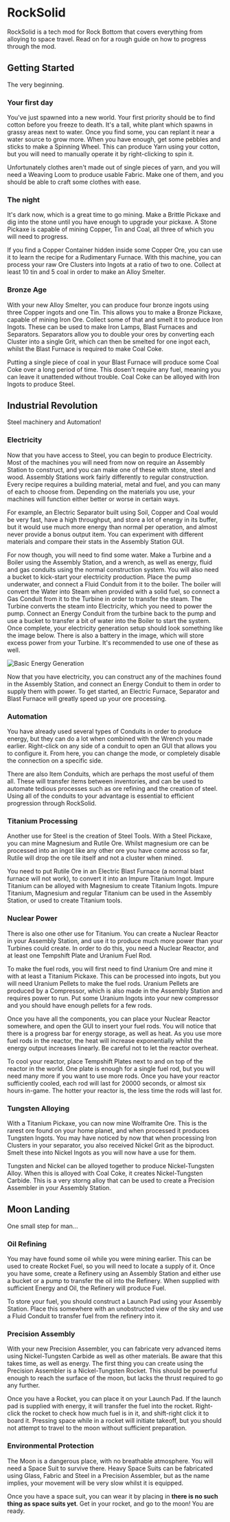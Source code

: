 # RockSolid
RockSolid is a tech mod for Rock Bottom that covers everything from alloying to space travel. Read on for a rough guide on how to progress through the mod.

## Getting Started
The very beginning.

### Your first day
You've just spawned into a new world. Your first priority should be to find cotton before you freeze to death. It's a tall, white plant which spawns in grassy areas next to water. Once you find some, you can replant it near a water source to grow more. When you have enough, get some pebbles and sticks to make a Spinning Wheel. This can produce Yarn using your cotton, but you will need to manually operate it by right-clicking to spin it.

Unfortunately clothes aren't made out of single pieces of yarn, and you will need a Weaving Loom to produce usable Fabric. Make one of them, and you should be able to craft some clothes with ease.

### The night
It's dark now, which is a great time to go mining. Make a Brittle Pickaxe and dig into the stone until you have enough to upgrade your pickaxe. A Stone Pickaxe is capable of mining Copper, Tin and Coal, all three of which you will need to progress.

If you find a Copper Container hidden inside some Copper Ore, you can use it to learn the recipe for a Rudimentary Furnace. With this machine, you can process your raw Ore Clusters into Ingots at a ratio of two to one. Collect at least 10 tin and 5 coal in order to make an Alloy Smelter.

### Bronze Age
With your new Alloy Smelter, you can produce four bronze ingots using three Copper ingots and one Tin. This allows you to make a Bronze Pickaxe, capable of mining Iron Ore. Collect some of that and smelt it to produce Iron Ingots. These can be used to make Iron Lamps, Blast Furnaces and Separators. Separators allow you to double your ores by converting each Cluster into a single Grit, which can then be smelted for one ingot each, whilst the Blast Furnace is required to make Coal Coke.

Putting a single piece of coal in your Blast Furnace will produce some Coal Coke over a long period of time. This dosen't require any fuel, meaning you can leave it unattended without trouble. Coal Coke can be alloyed with Iron Ingots to produce Steel.

## Industrial Revolution
Steel machinery and Automation!

### Electricity
Now that you have access to Steel, you can begin to produce Electricity. Most of the machines you will need from now on require an Assembly Station to construct, and you can make one of these with stone, steel and wood. Assembly Stations work fairly differently to regular construction. Every recipe requires a building material, metal and fuel, and you can many of each to choose from. Depending on the materials you use, your machines will function either better or worse in certain ways.

For example, an Electric Separator built using Soil, Copper and Coal would be very fast, have a high throughput, and store a lot of energy in its buffer, but it would use much more energy than normal per operation, and almost never provide a bonus output item. You can experiment with different materials and compare their stats in the Assembly Station GUI.

For now though, you will need to find some water. Make a Turbine and a Boiler using the Assembly Station, and a wrench, as well as energy, fluid and gas conduits using the normal construction system. You will also need a bucket to kick-start your electricity production. Place the pump underwater, and connect a Fluid Conduit from it to the boiler. The boiler will convert the Water into Steam when provided with a solid fuel, so connect a Gas Conduit from it to the Turbine in order to transfer the steam. The Turbine converts the steam into Electricity, which you need to power the pump. Connect an Energy Conduit from the turbine back to the pump and use a bucket to transfer a bit of water into the Boiler to start the system. Once complete, your electricity generation setup should look something like the image below. There is also a battery in the image, which will store excess power from your Turbine. It's recommended to use one of these as well.

![Basic Energy Generation](https://i.imgur.com/kPLnsUD.png)

Now that you have electricity, you can construct any of the machines found in the Assembly Station, and connect an Energy Conduit to them in order to supply them with power. To get started, an Electric Furnace, Separator and Blast Furnace will greatly speed up your ore processing.

### Automation
You have already used several types of Conduits in order to produce energy, but they can do a lot when combined with the Wrench you made earlier. Right-click on any side of a conduit to open an GUI that allows you to configure it. From here, you can change the mode, or completely disable the connection on a specific side. 

There are also Item Conduits, which are perhaps the most useful of them all. These will transfer items between inventories, and can be used to automate tedious processes such as ore refining and the creation of steel. Using all of the conduits to your advantage is essential to efficient progression through RockSolid.

### Titanium Processing
Another use for Steel is the creation of Steel Tools. With a Steel Pickaxe, you can mine Magnesium and Rutile Ore. Whilst magnesium ore can be processed into an ingot like any other ore you have come across so far,  Rutile will drop the ore tile itself and not a cluster when mined. 

You need to put Rutile Ore in an Electric Blast Furnace (a normal blast furnace will not work), to convert it into an Impure Titanium Ingot. Impure Titanium can be alloyed with Magnesium to create Titanium Ingots. Impure Titanium, Magnesium and regular Titanium can be used in the Assembly Station, or used to create Titanium tools.

### Nuclear Power
There is also one other use for Titanium. You can create a Nuclear Reactor in your Assembly Station, and use it to produce much more power than your Turbines could create. In order to do this, you need a Nuclear Reactor, and at least one Tempshift Plate and Uranium Fuel Rod.

To make the fuel rods, you will first need to find Uranium Ore and mine it with at least a Titanium Pickaxe. This can be processed into ingots, but you will need Uranium Pellets to make the fuel rods. Uranium Pellets are produced by a Compressor, which is also made in the Assembly Station and requires power to run. Put some Uranium Ingots into your new compressor and you should have enough pellets for a few rods.

Once you have all the components, you can place your Nuclear Reactor somewhere, and open the GUI to insert your fuel rods. You will notice that there is a progress bar for energy storage, as well as heat. As you use more fuel rods in the reactor, the heat will increase exponentially whilst the energy output increases linearly. Be careful not to let the reactor overheat.

To cool your reactor, place Tempshift Plates next to and on top of the reactor in the world. One plate is enough for a single fuel rod, but you will need many more if you want to use more rods. Once you have your reactor sufficiently cooled, each rod will last for 20000 seconds, or almost six hours in-game. The hotter your reactor is, the less time the rods will last for.

### Tungsten Alloying
With a Titanium Pickaxe, you can now mine Wolframite Ore. This is the rarest ore found on your home planet, and when processed it produces Tungsten Ingots. You may have noticed by now that when processing Iron Clusters in your separator, you also received Nickel Grit as the biproduct. Smelt these into Nickel Ingots as you will now have a use for them.

Tungsten and Nickel can be alloyed together to produce Nickel-Tungsten Alloy. When this is alloyed with Coal Coke, it creates Nickel-Tungsten Carbide. This is a very storng alloy that can be used to create a Precision Assembler in your Assembly Station.

## Moon Landing
One small step for man...

### Oil Refining
You may have found some oil while you were mining earlier. This can be used to create Rocket Fuel, so you will need to locate a supply of it. Once you have some, create a Refinery using an Assembly Station and either use a bucket or a pump to transfer the oil into the Refinery. When supplied with sufficient Energy and Oil, the Refinery will produce Fuel.

To store your fuel, you should construct a Launch Pad using your Assembly Station. Place this somewhere with an unobstructed view of the sky and use a Fluid Conduit to transfer fuel from the refinery into it.

### Precision Assembly
With your new Precision Assembler, you can fabricate very advanced items using Nickel-Tungsten Carbide as well as other materials. Be aware that this takes time, as well as energy. The first thing you can create using the Precision Assembler is a Nickel-Tungsten Rocket. This should be powerful enough to reach the surface of the moon, but lacks the thrust required to go any further. 

Once you have a Rocket, you can place it on your Launch Pad. If the launch pad is supplied with energy, it will transfer the fuel into the rocket. Right-click the rocket to check how much fuel is in it, and shift-right click it to board it. Pressing space while in a rocket will initiate takeoff, but you should not attempt to travel to the moon without sufficient preparation.

### Environmental Protection
The Moon is a dangerous place, with no breathable atmosphere. You will need a Space Suit to survive there. Heavy Space Suits can be fabricated using Glass, Fabric and Steel in a Precision Assembler, but as the name implies, your movement will be very slow whilst it is equipped.

Once you have a space suit, you can wear it by placing in **there is no such thing as space suits yet**. Get in your rocket, and go to the moon! You are ready.